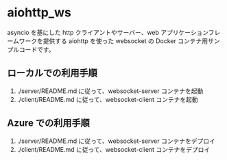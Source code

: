 # aiohttp_ws
asyncio を基にした http クライアントやサーバー、web アプリケーションフレームワークを提供する aiohttp を使った websocket の Docker コンテナ用サンプルコードです。

## ローカルでの利用手順
1. ./server/README.md に従って、websocket-server コンテナを起動
1. ./client/README.md に従って、websocket-client コンテナを起動

## Azure での利用手順
1. ./server/README.md に従って、websocket-server コンテナをデプロイ
1. ./client/README.md に従って、websocket-client コンテナをデプロイ
